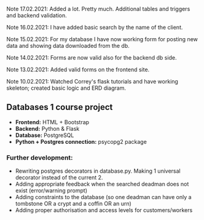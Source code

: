 Note 17.02.2021:
Added a lot. Pretty much. Additional tables and triggers and backend validation.

Note 16.02.2021:
I have added basic search by the name of the client.

Note 15.02.2021:
For my database I have now working form for posting new data
and showing data downloaded from the db.

Note 14.02.2021:
Forms are now valid also for the backend db side.

Note 13.02.2021:
Added valid forms on the frontend site.

Note 10.02.2021:
Watched Correy's flask tutorials and have working skeleton; created basic logic and ERD diagram.

<h2>Databases 1 course project </h2>

* <b>Frontend:</b> HTML + Bootstrap
* <b>Backend:</b> Python & Flask
* <b>Database:</b> PostgreSQL
* <b>Python + Postgres connection:</b> psycopg2 package


<h3>Further development:</h3>

* Rewriting postgres decorators in database.py. Making 1 universal decorator instead of the current 2.
* Adding appropriate feedback when the searched deadman does not exist (error/warning prompt)
* Adding constraints to the database (so one deadman can have only a tombstone OR a crypt and a coffin OR an urn)
* Adding proper authorisation and access levels for customers/workers
